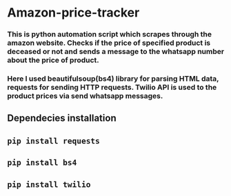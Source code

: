 # Amazon-price-tracker

###  This is python automation script which scrapes through the amazon website. Checks if the price of specified product is deceased or not and sends a message to the whatsapp number about the price of product. 
### Here I used beautifulsoup(bs4) library for parsing HTML data, requests for sending HTTP requests. Twilio API is used to the product prices via send whatsapp messages.

## Dependecies installation
## `pip install requests`
## `pip install bs4`
## `pip install twilio`


